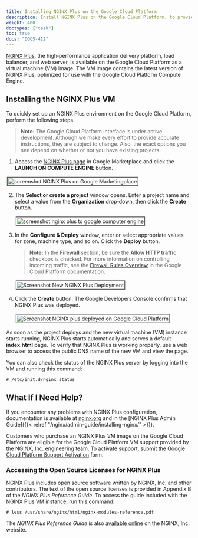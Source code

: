 ```yaml
---
title: Installing NGINX Plus on the Google Cloud Platform
description: Install NGINX Plus on the Google Cloud Platform, to provide sophisticated Layer 7 load balancing for your apps running on Google Compute Engine.
weight: 400
doctypes: ["task"]
toc: true
docs: "DOCS-412"
---
```



[NGINX Plus](https://www.nginx.com/products/nginx/), the high‑performance application delivery platform, load balancer, and web server, is available on the Google Cloud Platform as a virtual machine (VM) image. The VM image contains the latest version of NGINX Plus, optimized for use with the Google Cloud Platform Compute Engine.


## Installing the NGINX Plus VM

To quickly set up an NGINX Plus environment on the Google Cloud Platform, perform the following steps.

> **Note:** The Google Cloud Platform interface is under active development. Although we make every effort to provide accurate instructions, they are subject to change. Also, the exact options you see depend on whether or not you have existing projects.

1.  Access the [NGINX Plus page](https://console.cloud.google.com/marketplace/details/nginx-public/nginx-plus) in Google Marketplace and click the **LAUNCH ON COMPUTE ENGINE** button.

   <img src="https://www.nginx.com/wp-content/uploads/2018/10/gcp-nginx-plus-page-oct2018.png" alt="screenshot NGINX Plus on Google Marketingplace" style="border:2px solid #666666; padding:2px; margin:2px;" />

2.  The **Select or create a project** window opens. Enter a project name and select a value from the **Organization** drop‑down, then click the **Create** button.

    <img src="https://www.nginx.com/wp-content/uploads/2018/10/gcp-create-select-project-oct2018.png" alt="screenshot nginx plus to google computer engine" style="border:2px solid #666666; padding:2px; margin:2px;" />

3.  In the **Configure & Deploy** window, enter or select appropriate values for zone, machine type, and so on. Click the **Deploy** button.

    > **Note:** In the **Firewall** section, be sure the **Allow HTTP traffic** checkbox is checked. For more information on controlling incoming traffic, see the [Firewall Rules Overview](https://cloud.google.com/vpc/docs/firewalls) in the Google Cloud Platform documentation.

    <img src="https://www.nginx.com/wp-content/uploads/2018/02/gcp-configure-deploy-feb2018.png" alt="Screenshot New NGINX Plus Deployment" style="border:2px solid #666666; padding:2px; margin:2px;" />

4.  Click the **Create** button. The Google Developers Console confirms that NGINX Plus was deployed.

    <img src="https://www.nginx.com/wp-content/uploads/2018/02/gcp-deploy-confirmation-feb2018.png" alt="Screenshot NGINX plus deployed on Google Cloud Platform" style="border:2px solid #666666; padding:2px; margin:2px;" />

As soon as the project deploys and the new virtual machine (VM) instance starts running, NGINX Plus starts automatically and serves a default **index.html** page. To verify that NGINX Plus is working properly, use a web browser to access the public DNS name of the new VM and view the page.

You can also check the status of the NGINX Plus server by logging into the VM and running this command:

```shell
# /etc/init.d/nginx status
```


## What If I Need Help?

If you encounter any problems with NGINX Plus configuration, documentation is available at [nginx.org](https://nginx.org/en/docs/) and in the [NGINX Plus Admin Guide]({{< relref "/nginx/admin-guide/installing-nginx/" >}}).

Customers who purchase an NGINX Plus VM image on the Google Cloud Platform are eligible for the Google Cloud Platform VM support provided by the NGINX, Inc. engineering team. To activate support, submit the [Google Cloud Platform Support Activation](https://www.nginx.com/gcp-support-activation/) form.


### Accessing the Open Source Licenses for NGINX Plus

NGINX Plus includes open source software written by NGINX, Inc. and other contributors. The text of the open source licenses is provided in Appendix B of the _NGINX Plus Reference Guide_. To access the guide included with the NGINX Plus VM instance, run this command:

```shell
# less /usr/share/nginx/html/nginx-modules-reference.pdf
```

The _NGINX Plus Reference Guide_ is also [available online](https://cdn-1.wp.nginx.com/wp-content/files/nginx-pdfs/nginx-modules-reference.pdf) on the NGINX, Inc. website.
